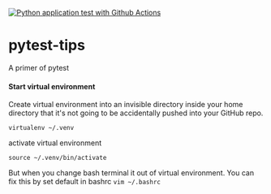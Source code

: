 [![Python application test with Github Actions](https://github.com/ThanatPay/pytest-tips/actions/workflows/test-ci.yml/badge.svg)](https://github.com/ThanatPay/pytest-tips/actions/workflows/test-ci.yml)
# pytest-tips
A primer of pytest

#### Start virtual environment
Create virtual environment into an invisible directory inside your home directory that it's not going to be accidentally pushed into your GitHub repo.
```
virtualenv ~/.venv
```
activate virtual environment
```
source ~/.venv/bin/activate
```
But when you change bash terminal it out of virtual environment. You can fix this by set default in bashrc
`vim ~/.bashrc`
